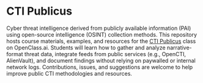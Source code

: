 # CTI Publicus

Cyber threat intelligence derived from publicly available information (PAI) using open-source intelligence (OSINT) collection methods. This repository hosts course materials, examples, and resources for the [CTI Publicus](https://open.openclass.ai/classes/cti-publicus) class on OpenClass.ai. Students will learn how to gather and analyze narrative-format threat data, integrate feeds from public services (e.g., OpenCTI, AlienVault), and document findings without relying on paywalled or internal network logs. Contributions, issues, and suggestions are welcome to help improve public CTI methodologies and resources.

